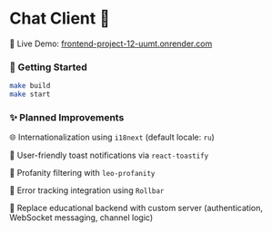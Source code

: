 # Chat Client 💬

🔗 Live Demo: [frontend-project-12-uumt.onrender.com](https://frontend-project-12-uumt.onrender.com/)

### 🚀 Getting Started

```bash
make build
make start
```

### ✨ Planned Improvements

🌐 Internationalization using `i18next` (default locale: `ru`)

🔔 User-friendly toast notifications via `react-toastify`

🙊 Profanity filtering with `leo-profanity`

🐞 Error tracking integration using `Rollbar`

🧠 Replace educational backend with custom server (authentication, WebSocket messaging, channel logic)

